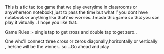 This is a tic tac toe game that we play everytime in classrooms or anywhere(on notebook) just to pass the time but what if you dont have notebook or anything like that? no worries..I made this game so that you can play it virtually . I hope you like that..


Game Rules :- single tap to get cross and double tap to get zero..


One who'll connect three cross or zeros diagonally,horizontally or vertically , he/she will be the winner..
so ...Go ahead and play 
